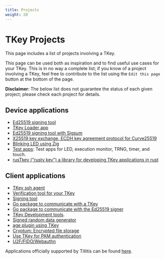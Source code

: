 ```yaml
---
title: Projects
weight: 20
---
```


# TKey Projects

This page includes a list of projects involving a TKey.

This page can be used both as inspiration and to find useful use cases for your TKey. This is in no way a complete list; if you know of a project involving a TKey, feel free to contribute to the list using the `Edit this page` button at the bottom of the page.

**Disclaimer**: The below list does not guarantee the status of each given project; please check each project for details.

## Device applications
- [Ed25519 signing tool](https://github.com/tillitis/tkey-device-signer)
- [TKey Loader app](https://github.com/tillitis/tkey-device-loader)
- [Ed25519 signing tool with Sigsum](https://git.glasklar.is/nisse/tkey-sign-if-logged)
- [X25519 key exchange, ECDH key agreement protocol for Curve25519](https://github.com/quite/tkey-device-x25519)
- [Blinking LED using Zig](https://github.com/Foxboron/tillitis-blink-zig)
- [Test apps](https://github.com/tillitis/tkey-testapps): Test apps
  for LED, execution monitor, TRNG, timer, and touch.
- [rusTkey ("rusty key") a library for developing TKey applications in rust](https://codeberg.org/rustkey/rustkey)

## Client applications
- [TKey ssh agent](https://tillitis.se/app/tkey-ssh-agent/)
- [Verification tool for your TKey](https://tillitis.se/app/tkey-device-verification/)
- [Signing tool](https://github.com/tillitis/tkey-sign-cli)
- [Go package to communicate with a TKey](https://github.com/tillitis/tkeyclient)
- [Go package to communicate with the Ed25519 signer](https://github.com/tillitis/tkey-verification)
- [TKey Development tools](https://github.com/tillitis/tkey-devtools).
- [Signed random data generator](https://github.com/tillitis/tkey-random-generator)
- [age plugin using TKey](https://github.com/quite/age-plugin-tkey)
- [Cryptum: Encrypted file storage](https://github.com/0xMihir/Cryptum)
- [Use TKey for PAM authentication](https://github.com/Eliot-Roxbergh/tillitis_hello/blob/main/tkey_authentication.md)
- [U2F/FIDO/Webauthn](https://github.com/tillitis/tkey-fido)

Applications officially supported by Tillitis can be found [here](https://tillitis.se/getstarted/#supported-applications-table).
